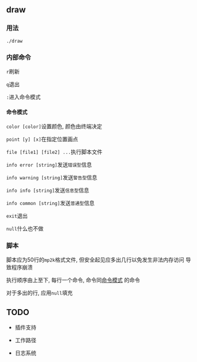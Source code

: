 ## draw
### 用法

    ./draw

### 内部命令

`r`刷新

`q`退出

`:`进入命令模式

#### 命令模式

`color [color]`设置颜色, 颜色由终端决定

`point [y] [x]`在指定位置画点

`file [file1] [file2] ...`执行脚本文件

`info error [string]`发送`错误型`信息

`info warning [string]`发送`警告型`信息

`info info [string]`发送`信息型`信息

`info common [string]`发送`普通型`信息

`exit`退出

`null`什么也不做

### 脚本

脚本应为50行的`mp2k`格式文件, 但安全起见应多出几行以免发生非法内存访问
导致程序崩溃

执行顺序由上至下, 每行一个命令, 命令同[命令模式](#命令模式) 的命令

对于多出的行, 应用`null`填充

## TODO

* 插件支持

* 工作路径

* 日志系统
